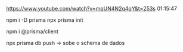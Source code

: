 https://www.youtube.com/watch?v=mqUN4N2q4qY&t=253s
01:15:47

npm i -D prisma
npx prisma init

npm i @prisma/client

npx prisma db push -> sobe o schema de dados